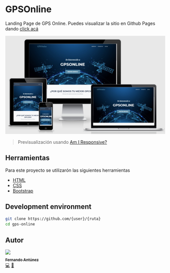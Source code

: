 # GPSOnline
Landing Page de GPS Online. Puedes visualizar la sitio en Github Pages dando [click acá](https://fjalcode.github.io/gps-online/)

<img src="assets/img/responsive-test.png" width="900px;"/>

> Previsualización usando [Am I Responsive?](http://ami.responsivedesign.is/)


## Herramientas

Para este proyecto se utilizarón las siguientes herramientas

* [HTML](https://developer.mozilla.org/es/docs/Web/HTML)
* [CSS](https://developer.mozilla.org/es/docs/Web/CSS)
* [Bootstrap](https://getbootstrap.com/)


## Development environment

```bash
git clone https://github.com/{user}/{ruta}
cd gps-online
```


## Autor

[<img src="https://avatars2.githubusercontent.com/u/48934580?s=460&v=4" width="100px;"/><br /><sub><b>Fernando Antúnez</b></sub>](https://github.com/FJALCode)<br />[💻](https://github.com/FJALCode "Code") [📢](#talk-Meabed "Talks")

